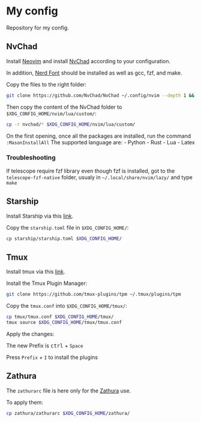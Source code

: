 # My config

Repository for my config.

## NvChad

Install [Neovim](https://neovim.io/) and install [NvChad](https://nvchad.com/docs/quickstart/install) according to your configuration.

In addition, [Nerd Font](https://www.nerdfonts.com/) should be installed as well as gcc, fzf, and make.

Copy the files to the right folder:

```bash
git clone https://github.com/NvChad/NvChad ~/.config/nvim --depth 1 && nvim
```

Then copy the content of the NvChad folder to `$XDG_CONFIG_HOME/nvim/lua/custom/`:

```bash
cp -r nvchad/* $XDG_CONFIG_HOME/nvim/lua/custom/
```

On the first opening, once all the packages are installed, run the command `:MasonInstallAll`
The supported language are:
    - Python
    - Rust
    - Lua
    - Latex

### Troubleshooting

If telescope require fzf library even though fzf is installed, got to the `telescope-fzf-native` folder, usualy in `~/.local/share/nvim/lazy/` and type `make`

## Starship

Install Starship via this [link](https://starship.rs/guide/#%F0%9F%9A%80-installation).

Copy the `starship.toml` file in `$XDG_CONFIG_HOME/`:

```bash
cp starship/starship.toml $XDG_CONFIG_HOME/
```

## Tmux

Install tmux via this [link](https://github.com/tmux/tmux/wiki/Installing).

Install the Tmux Plugin Manager:
```bash
git clone https://github.com/tmux-plugins/tpm ~/.tmux/plugins/tpm
```

Copy the `tmux.conf` into `$XDG_CONFIG_HOME/tmux/`:
```bash
cp tmux/tmux.conf $XDG_CONFIG_HOME/tmux/
tmux source $XDG_CONFIG_HOME/tmux/tmux.conf

```

Apply the changes:

The new Prefix is <kbd>ctrl</kbd> + `Space`

Press `Prefix` + `I` to install the plugins

## Zathura

The `zathurarc` file is here only for the [Zathura](https://pwmt.org/projects/zathura/) use.

To apply them:
```bash
cp zathura/zathurarc $XDG_CONFIG_HOME/zathura/
```
